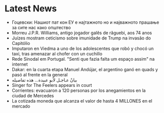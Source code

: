 # Latest News
-  Гоцевски: Нашиот пат кон ЕУ е најтажното но и најважното прашање за сите нас како општество
-  Morreu J.P.R. Williams, antigo jogador galês de râguebi, aos 74 anos
-  Juízes mostram ceticismo sobre imunidade de Trump na invasão do Capitólio
-  Imputaron en Viedma a uno de los adolescentes que robó y chocó un taxi, tras amenazar al chofer con un cuchillo
-  Rede Sinodal em Portugal. "Senti que fazia falta um espaço assim" na internet
-  Dakar: en la cuarta etapa Manuel Andújar, el argentino ganó en quads y pasó al frente en la general
-  بيانٌ عـاجـل لأبو عبيدة... هذه تفاصيله
-  Singer for The Feelers appears in court
-  Corrientes: evacuaron a 120 personas por los anegamientos en la ciudad de Mercedes
-  La cotizada moneda que alcanza el valor de hasta 4 MILLONES en el mercado
